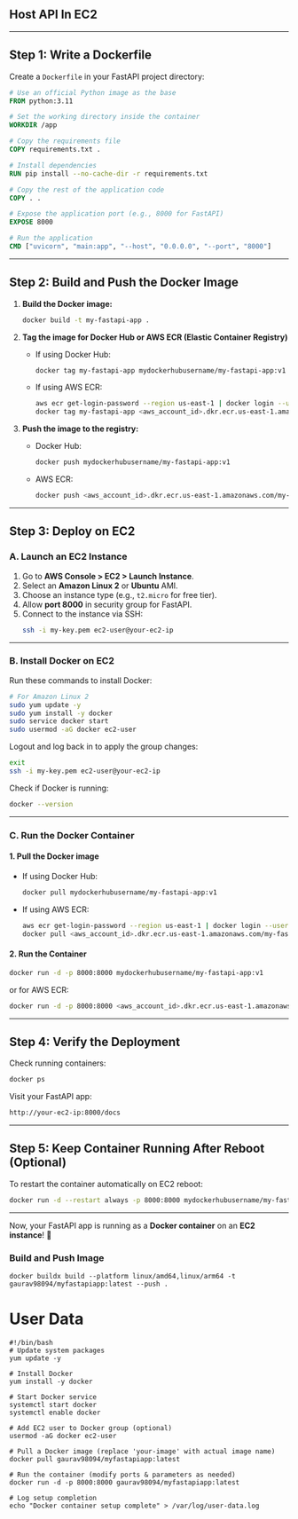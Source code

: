 ## Host API In EC2
---

## **Step 1: Write a Dockerfile**
Create a `Dockerfile` in your FastAPI project directory:

```dockerfile
# Use an official Python image as the base
FROM python:3.11

# Set the working directory inside the container
WORKDIR /app

# Copy the requirements file
COPY requirements.txt .

# Install dependencies
RUN pip install --no-cache-dir -r requirements.txt

# Copy the rest of the application code
COPY . .

# Expose the application port (e.g., 8000 for FastAPI)
EXPOSE 8000

# Run the application
CMD ["uvicorn", "main:app", "--host", "0.0.0.0", "--port", "8000"]
```

---

## **Step 2: Build and Push the Docker Image**
1. **Build the Docker image:**
   ```bash
   docker build -t my-fastapi-app .
   ```

2. **Tag the image for Docker Hub or AWS ECR (Elastic Container Registry)**
   - If using Docker Hub:
     ```bash
     docker tag my-fastapi-app mydockerhubusername/my-fastapi-app:v1
     ```
   - If using AWS ECR:
     ```bash
     aws ecr get-login-password --region us-east-1 | docker login --username AWS --password-stdin <aws_account_id>.dkr.ecr.us-east-1.amazonaws.com
     docker tag my-fastapi-app <aws_account_id>.dkr.ecr.us-east-1.amazonaws.com/my-fastapi-app:v1
     ```

3. **Push the image to the registry:**
   - Docker Hub:
     ```bash
     docker push mydockerhubusername/my-fastapi-app:v1
     ```
   - AWS ECR:
     ```bash
     docker push <aws_account_id>.dkr.ecr.us-east-1.amazonaws.com/my-fastapi-app:v1
     ```

---

## **Step 3: Deploy on EC2**
### **A. Launch an EC2 Instance**
1. Go to **AWS Console > EC2 > Launch Instance**.
2. Select an **Amazon Linux 2** or **Ubuntu** AMI.
3. Choose an instance type (e.g., `t2.micro` for free tier).
4. Allow **port 8000** in security group for FastAPI.
5. Connect to the instance via SSH:
   ```bash
   ssh -i my-key.pem ec2-user@your-ec2-ip
   ```

---

### **B. Install Docker on EC2**
Run these commands to install Docker:

```bash
# For Amazon Linux 2
sudo yum update -y
sudo yum install -y docker
sudo service docker start
sudo usermod -aG docker ec2-user
```

Logout and log back in to apply the group changes:
```bash
exit
ssh -i my-key.pem ec2-user@your-ec2-ip
```

Check if Docker is running:
```bash
docker --version
```

---

### **C. Run the Docker Container**
#### **1. Pull the Docker image**
- If using Docker Hub:
  ```bash
  docker pull mydockerhubusername/my-fastapi-app:v1
  ```
- If using AWS ECR:
  ```bash
  aws ecr get-login-password --region us-east-1 | docker login --username AWS --password-stdin <aws_account_id>.dkr.ecr.us-east-1.amazonaws.com
  docker pull <aws_account_id>.dkr.ecr.us-east-1.amazonaws.com/my-fastapi-app:v1
  ```

#### **2. Run the Container**
```bash
docker run -d -p 8000:8000 mydockerhubusername/my-fastapi-app:v1
```
or for AWS ECR:
```bash
docker run -d -p 8000:8000 <aws_account_id>.dkr.ecr.us-east-1.amazonaws.com/my-fastapi-app:v1
```

---

## **Step 4: Verify the Deployment**
Check running containers:
```bash
docker ps
```
Visit your FastAPI app:
```bash
http://your-ec2-ip:8000/docs
```

---

## **Step 5: Keep Container Running After Reboot (Optional)**
To restart the container automatically on EC2 reboot:
```bash
docker run -d --restart always -p 8000:8000 mydockerhubusername/my-fastapi-app:v1
```

---

Now, your FastAPI app is running as a **Docker container** on an **EC2 instance**! 🚀



### Build and Push Image
```
docker buildx build --platform linux/amd64,linux/arm64 -t gaurav98094/myfastapiapp:latest --push .
```


# User Data
```
#!/bin/bash
# Update system packages
yum update -y

# Install Docker
yum install -y docker

# Start Docker service
systemctl start docker
systemctl enable docker

# Add EC2 user to Docker group (optional)
usermod -aG docker ec2-user

# Pull a Docker image (replace 'your-image' with actual image name)
docker pull gaurav98094/myfastapiapp:latest

# Run the container (modify ports & parameters as needed)
docker run -d -p 8000:8000 gaurav98094/myfastapiapp:latest

# Log setup completion
echo "Docker container setup complete" > /var/log/user-data.log
```
